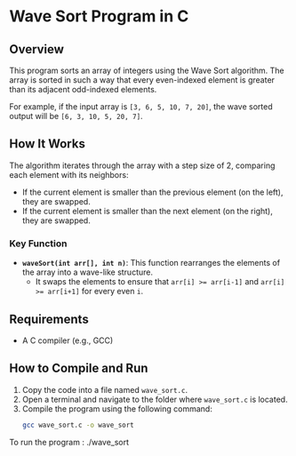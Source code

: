 # Wave Sort Program in C

## Overview
This program sorts an array of integers using the Wave Sort algorithm. The array is sorted in such a way that every even-indexed element is greater than its adjacent odd-indexed elements. 

For example, if the input array is `[3, 6, 5, 10, 7, 20]`, the wave sorted output will be `[6, 3, 10, 5, 20, 7]`.

## How It Works
The algorithm iterates through the array with a step size of 2, comparing each element with its neighbors:
- If the current element is smaller than the previous element (on the left), they are swapped.
- If the current element is smaller than the next element (on the right), they are swapped.

### Key Function
- **`waveSort(int arr[], int n)`**: This function rearranges the elements of the array into a wave-like structure.
  - It swaps the elements to ensure that `arr[i] >= arr[i-1]` and `arr[i] >= arr[i+1]` for every even `i`.

## Requirements
- A C compiler (e.g., GCC)

## How to Compile and Run
1. Copy the code into a file named `wave_sort.c`.
2. Open a terminal and navigate to the folder where `wave_sort.c` is located.
3. Compile the program using the following command:
   ```bash
   gcc wave_sort.c -o wave_sort

To run the program : 
  ./wave_sort
